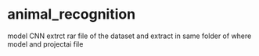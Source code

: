 # animal_recognition
model CNN 
extrct rar file of the dataset and extract in same folder of where model and projectai file 
